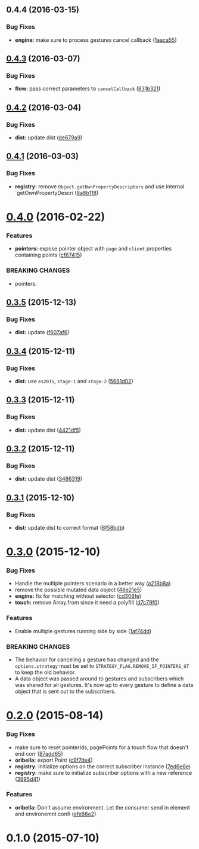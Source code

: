 <a name="0.4.4"></a>
## 0.4.4 (2016-03-15)


### Bug Fixes

* **engine:** make sure to process gestures cancel callback ([1aaca55](https://github.com/oribella/framework/commit/1aaca55))



<a name="0.4.3"></a>
## [0.4.3](https://github.com/oribella/framework/compare/831b321...v0.4.3) (2016-03-07)


### Bug Fixes

* **flow:** pass correct parameters to `cancelCallback` ([831b321](https://github.com/oribella/framework/commit/831b321))



<a name="0.4.2"></a>
## [0.4.2](https://github.com/oribella/framework/compare/de679a9...v0.4.2) (2016-03-04)


### Bug Fixes

* **dist:** update dist ([de679a9](https://github.com/oribella/framework/commit/de679a9))



<a name="0.4.1"></a>
## [0.4.1](https://github.com/oribella/framework/compare/8a8b118...v0.4.1) (2016-03-03)


### Bug Fixes

* **registry:** remove `Object.getOwnPropertyDescriptors` and use internal `getOwnPropertyDescri ([8a8b118](https://github.com/oribella/framework/commit/8a8b118))



<a name="0.4.0"></a>
# [0.4.0](https://github.com/oribella/framework/compare/cf67415...v0.4.0) (2016-02-22)


### Features

* **pointers:** expose pointer object with `page` and `client` properties containing points ([cf67415](https://github.com/oribella/framework/commit/cf67415))


### BREAKING CHANGES

* pointers: 



<a name="0.3.5"></a>
## [0.3.5](https://github.com/oribella/framework/compare/f607af6...v0.3.5) (2015-12-13)


### Bug Fixes

* **dist:** update ([f607af6](https://github.com/oribella/framework/commit/f607af6))



<a name="0.3.4"></a>
## [0.3.4](https://github.com/oribella/framework/compare/5681d02...v0.3.4) (2015-12-11)


### Bug Fixes

* **dist:** use `es2015`, `stage-1` and `stage-2` ([5681d02](https://github.com/oribella/framework/commit/5681d02))



<a name="0.3.3"></a>
## [0.3.3](https://github.com/oribella/framework/compare/4421df5...v0.3.3) (2015-12-11)


### Bug Fixes

* **dist:** update dist ([4421df5](https://github.com/oribella/framework/commit/4421df5))



<a name="0.3.2"></a>
## [0.3.2](https://github.com/oribella/framework/compare/3486319...v0.3.2) (2015-12-11)


### Bug Fixes

* **dist:** update dist ([3486319](https://github.com/oribella/framework/commit/3486319))



<a name="0.3.1"></a>
## [0.3.1](https://github.com/oribella/framework/compare/8f58bdb...v0.3.1) (2015-12-10)


### Bug Fixes

* **dist:** update dist to correct format ([8f58bdb](https://github.com/oribella/framework/commit/8f58bdb))



<a name="0.3.0"></a>
# [0.3.0](https://github.com/oribella/framework/compare/48e21e5...v0.3.0) (2015-12-10)


### Bug Fixes

* Handle the multiple pointers scenario in a better way ([a218b8a](https://github.com/oribella/framework/commit/a218b8a))
* remove the possible mutated data object ([48e21e5](https://github.com/oribella/framework/commit/48e21e5))
* **engine:** fix for matching without selector ([cd308fe](https://github.com/oribella/framework/commit/cd308fe))
* **touch:** remove Array.from since it need a polyfill ([d7c79f0](https://github.com/oribella/framework/commit/d7c79f0))

### Features

* Enable multiple gestures running side by side ([1af74dd](https://github.com/oribella/framework/commit/1af74dd))


### BREAKING CHANGES

* The behavior for canceling a gesture has changed and the
`options.strategy` must be set to `STRATEGY_FLAG.REMOVE_IF_POINTERS_GT` to keep
the old behavior.
* A data object was passed around to gestures and subscribers
which was shared for all gestures. It's now up to every gesture to define a data
object that is sent out to the subscribers.



<a name="0.2.0"></a>
# [0.2.0](https://github.com/oribella/framework/compare/efe66e2...v0.2.0) (2015-08-14)


### Bug Fixes

* make sure to reset pointerIds, pagePoints for a touch flow that doesn't end corr ([87add65](https://github.com/oribella/framework/commit/87add65))
* **oribella:** export Point ([c9f7de4](https://github.com/oribella/framework/commit/c9f7de4))
* **registry:** initialize options on the correct subscriber instance ([7ed6e6e](https://github.com/oribella/framework/commit/7ed6e6e))
* **registry:** make sure to initialize subscriber options with a new reference ([3995d41](https://github.com/oribella/framework/commit/3995d41))

### Features

* **oribella:** Don't assume environment. Let the consumer send in element and environemnt confi ([efe66e2](https://github.com/oribella/framework/commit/efe66e2))



<a name="0.1.0"></a>
# 0.1.0 (2015-07-10)




